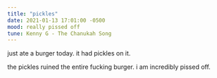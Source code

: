 ```yaml
---
title: "pickles"
date: 2021-01-13 17:01:00 -0500
mood: really pissed off
tune: Kenny G - The Chanukah Song
---
```

just ate a burger today. it had pickles on it.

the pickles ruined the entire fucking burger. i am incredibly pissed off.
